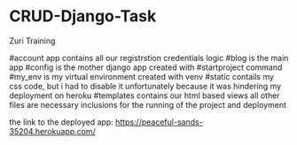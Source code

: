 # CRUD-Django-Task
Zuri Training

#account app contains all our registrstion credentials logic
#blog is the main app
#config is the mother django app created with #startproject command
#my_env is my virtual environment created with venv
#static contails my css code, but i had to disable it unfortunately because it was hindering my deployment on heroku
#templates contains our html based views
all other files are necessary inclusions for the running of the project and deployment

the link to the deployed app:
https://peaceful-sands-35204.herokuapp.com/
